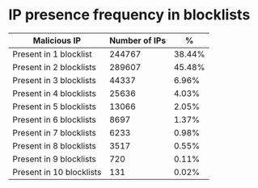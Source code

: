 # IP presence frequency in blocklists
| Malicious IP | Number of IPs | % |
|----|----|----|
| Present in 1 blocklist | 244767 | 38.44% |
| Present in 2 blocklists | 289607 | 45.48% |
| Present in 3 blocklists | 44337 | 6.96% |
| Present in 4 blocklists | 25636 | 4.03% |
| Present in 5 blocklists | 13066 | 2.05% |
| Present in 6 blocklists | 8697 | 1.37% |
| Present in 7 blocklists | 6233 | 0.98% |
| Present in 8 blocklists | 3517 | 0.55% |
| Present in 9 blocklists | 720 | 0.11% |
| Present in 10 blocklists | 131 | 0.02% |
